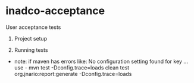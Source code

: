 inadco-acceptance
=================

User acceptance tests

1. Project setup

2. Running tests

* note: if maven has errors like: No configuration setting found for key ...
use - mvn test -Dconfig.trace=loads
clean test org.jnario:report:generate -Dconfig.trace=loads
